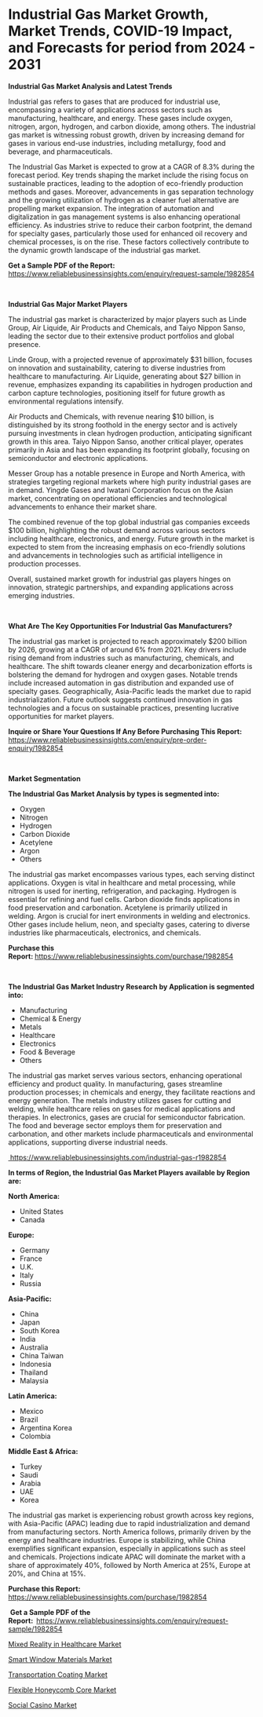 <p><h1>Industrial Gas Market Growth, Market Trends, COVID-19 Impact, and Forecasts for period from 2024 - 2031</h1></p><p><strong>Industrial Gas Market Analysis and Latest Trends</strong></p>
<p><p>Industrial gas refers to gases that are produced for industrial use, encompassing a variety of applications across sectors such as manufacturing, healthcare, and energy. These gases include oxygen, nitrogen, argon, hydrogen, and carbon dioxide, among others. The industrial gas market is witnessing robust growth, driven by increasing demand for gases in various end-use industries, including metallurgy, food and beverage, and pharmaceuticals. </p><p>The Industrial Gas Market is expected to grow at a CAGR of 8.3% during the forecast period. Key trends shaping the market include the rising focus on sustainable practices, leading to the adoption of eco-friendly production methods and gases. Moreover, advancements in gas separation technology and the growing utilization of hydrogen as a cleaner fuel alternative are propelling market expansion. The integration of automation and digitalization in gas management systems is also enhancing operational efficiency. As industries strive to reduce their carbon footprint, the demand for specialty gases, particularly those used for enhanced oil recovery and chemical processes, is on the rise. These factors collectively contribute to the dynamic growth landscape of the industrial gas market.</p></p>
<p><strong>Get a Sample PDF of the Report:&nbsp;</strong> <a href="https://www.reliablebusinessinsights.com/enquiry/request-sample/1982854?utm_campaign=1109&utm_medium=2&utm_source=Github&utm_content=ia&utm_term=15112024&utm_id=industrial-gas">https://www.reliablebusinessinsights.com/enquiry/request-sample/1982854</a></p>
<p>&nbsp;</p>
<p><strong>Industrial Gas Major Market Players</strong></p>
<p><p>The industrial gas market is characterized by major players such as Linde Group, Air Liquide, Air Products and Chemicals, and Taiyo Nippon Sanso, leading the sector due to their extensive product portfolios and global presence. </p><p>Linde Group, with a projected revenue of approximately $31 billion, focuses on innovation and sustainability, catering to diverse industries from healthcare to manufacturing. Air Liquide, generating about $27 billion in revenue, emphasizes expanding its capabilities in hydrogen production and carbon capture technologies, positioning itself for future growth as environmental regulations intensify.</p><p>Air Products and Chemicals, with revenue nearing $10 billion, is distinguished by its strong foothold in the energy sector and is actively pursuing investments in clean hydrogen production, anticipating significant growth in this area. Taiyo Nippon Sanso, another critical player, operates primarily in Asia and has been expanding its footprint globally, focusing on semiconductor and electronic applications.</p><p>Messer Group has a notable presence in Europe and North America, with strategies targeting regional markets where high purity industrial gases are in demand. Yingde Gases and Iwatani Corporation focus on the Asian market, concentrating on operational efficiencies and technological advancements to enhance their market share.</p><p>The combined revenue of the top global industrial gas companies exceeds $100 billion, highlighting the robust demand across various sectors including healthcare, electronics, and energy. Future growth in the market is expected to stem from the increasing emphasis on eco-friendly solutions and advancements in technologies such as artificial intelligence in production processes. </p><p>Overall, sustained market growth for industrial gas players hinges on innovation, strategic partnerships, and expanding applications across emerging industries.</p></p>
<p>&nbsp;</p>
<p><strong>What Are The Key Opportunities For Industrial Gas Manufacturers?</strong></p>
<p><p>The industrial gas market is projected to reach approximately $200 billion by 2026, growing at a CAGR of around 6% from 2021. Key drivers include rising demand from industries such as manufacturing, chemicals, and healthcare. The shift towards cleaner energy and decarbonization efforts is bolstering the demand for hydrogen and oxygen gases. Notable trends include increased automation in gas distribution and expanded use of specialty gases. Geographically, Asia-Pacific leads the market due to rapid industrialization. Future outlook suggests continued innovation in gas technologies and a focus on sustainable practices, presenting lucrative opportunities for market players.</p></p>
<p><strong>Inquire or Share Your Questions If Any Before Purchasing This Report:</strong> <a href="https://www.reliablebusinessinsights.com/enquiry/pre-order-enquiry/1982854?utm_campaign=1109&utm_medium=2&utm_source=Github&utm_content=ia&utm_term=15112024&utm_id=industrial-gas">https://www.reliablebusinessinsights.com/enquiry/pre-order-enquiry/1982854</a></p>
<p>&nbsp;</p>
<p><strong>Market Segmentation</strong></p>
<p><strong>The Industrial Gas Market Analysis by types is segmented into:</strong></p>
<p><ul><li>Oxygen</li><li>Nitrogen</li><li>Hydrogen</li><li>Carbon Dioxide</li><li>Acetylene</li><li>Argon</li><li>Others</li></ul></p>
<p><p>The industrial gas market encompasses various types, each serving distinct applications. Oxygen is vital in healthcare and metal processing, while nitrogen is used for inerting, refrigeration, and packaging. Hydrogen is essential for refining and fuel cells. Carbon dioxide finds applications in food preservation and carbonation. Acetylene is primarily utilized in welding. Argon is crucial for inert environments in welding and electronics. Other gases include helium, neon, and specialty gases, catering to diverse industries like pharmaceuticals, electronics, and chemicals.</p></p>
<p><strong>Purchase this Report:&nbsp;</strong><a href="https://www.reliablebusinessinsights.com/purchase/1982854?utm_campaign=1109&utm_medium=2&utm_source=Github&utm_content=ia&utm_term=15112024&utm_id=industrial-gas">https://www.reliablebusinessinsights.com/purchase/1982854</a></p>
<p>&nbsp;</p>
<p><strong>The Industrial Gas Market Industry Research by Application is segmented into:</strong></p>
<p><ul><li>Manufacturing</li><li>Chemical & Energy</li><li>Metals</li><li>Healthcare</li><li>Electronics</li><li>Food & Beverage</li><li>Others</li></ul></p>
<p><p>The industrial gas market serves various sectors, enhancing operational efficiency and product quality. In manufacturing, gases streamline production processes; in chemicals and energy, they facilitate reactions and energy generation. The metals industry utilizes gases for cutting and welding, while healthcare relies on gases for medical applications and therapies. In electronics, gases are crucial for semiconductor fabrication. The food and beverage sector employs them for preservation and carbonation, and other markets include pharmaceuticals and environmental applications, supporting diverse industrial needs.</p></p>
<p><a href="https://www.reliablebusinessinsights.com/industrial-gas-r1982854?utm_campaign=1109&utm_medium=2&utm_source=Github&utm_content=ia&utm_term=15112024&utm_id=industrial-gas">&nbsp;https://www.reliablebusinessinsights.com/industrial-gas-r1982854</a></p>
<p><strong>In terms of Region, the Industrial Gas Market Players available by Region are:</strong></p>
<p>
    <p> <strong> North America: </strong>
        <ul>
            <li>United States</li>
            <li>Canada</li>
        </ul>
        </p> 
    <p> <strong> Europe: </strong>
        <ul>
            <li>Germany</li>
            <li>France</li>
            <li>U.K.</li>
            <li>Italy</li>
            <li>Russia</li>
        </ul>
        </p> 
    <p> <strong> Asia-Pacific: </strong>
        <ul>
            <li>China</li>
            <li>Japan</li>
            <li>South Korea</li>
            <li>India</li>
            <li>Australia</li>
            <li>China Taiwan</li>
            <li>Indonesia</li>
            <li>Thailand</li>
            <li>Malaysia</li>
        </ul>
        </p> 
    <p> <strong> Latin America: </strong>
        <ul>
            <li>Mexico</li>
            <li>Brazil</li>
            <li>Argentina Korea</li>
            <li>Colombia</li>
        </ul>
        </p> 
    <p> <strong> Middle East & Africa: </strong>
        <ul>
            <li>Turkey</li>
            <li>Saudi</li>
            <li>Arabia</li>
            <li>UAE</li>
            <li>Korea</li>
        </ul>
    </p>
    </p>
<p><p>The industrial gas market is experiencing robust growth across key regions, with Asia-Pacific (APAC) leading due to rapid industrialization and demand from manufacturing sectors. North America follows, primarily driven by the energy and healthcare industries. Europe is stabilizing, while China exemplifies significant expansion, especially in applications such as steel and chemicals. Projections indicate APAC will dominate the market with a share of approximately 40%, followed by North America at 25%, Europe at 20%, and China at 15%.</p></p>
<p><strong>Purchase this Report: </strong><a href="https://www.reliablebusinessinsights.com/purchase/1982854?utm_campaign=1109&utm_medium=2&utm_source=Github&utm_content=ia&utm_term=15112024&utm_id=industrial-gas">https://www.reliablebusinessinsights.com/purchase/1982854</a></p>
<p>&nbsp;<strong>Get a Sample PDF of the Report:&nbsp;&nbsp;</strong><a href="https://www.reliablebusinessinsights.com/enquiry/request-sample/1982854?utm_campaign=1109&utm_medium=2&utm_source=Github&utm_content=ia&utm_term=15112024&utm_id=industrial-gas">https://www.reliablebusinessinsights.com/enquiry/request-sample/1982854</a></p>
<p><strong></strong></p>
<p><p><a href="https://issuu.com/reportprime-2/docs/mixed-reality-in-healthcare-market-_5a49597fbea830?utm_campaign=1109&utm_medium=2&utm_source=Github&utm_content=ia&utm_term=15112024&utm_id=industrial-gas">Mixed Reality in Healthcare Market</a></p><p><a href="https://www.linkedin.com/pulse/smart-window-materials-market-dynamics-application-types-emerging-bo2pc?utm_campaign=1109&utm_medium=2&utm_source=Github&utm_content=ia&utm_term=15112024&utm_id=industrial-gas">Smart Window Materials Market</a></p><p><a href="https://www.linkedin.com/pulse/transportation-coating-market-consolidation-impact-94hac?utm_campaign=1109&utm_medium=2&utm_source=Github&utm_content=ia&utm_term=15112024&utm_id=industrial-gas">Transportation Coating Market</a></p><p><a href="https://github.com/AshikRahman665/Market-Research-Report-List-1/blob/main/flexible-honeycomb-core-market.md?utm_campaign=1109&utm_medium=2&utm_source=Github&utm_content=ia&utm_term=15112024&utm_id=industrial-gas">Flexible Honeycomb Core Market</a></p><p><a href="https://issuu.com/reportprime-2/docs/social-casino-market-size-2030.pptx_7510a04817ac69?utm_campaign=1109&utm_medium=2&utm_source=Github&utm_content=ia&utm_term=15112024&utm_id=industrial-gas">Social Casino Market</a></p></p>